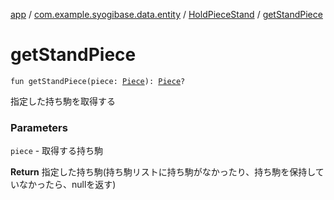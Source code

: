 [app](../../index.md) / [com.example.syogibase.data.entity](../index.md) / [HoldPieceStand](index.md) / [getStandPiece](./get-stand-piece.md)

# getStandPiece

`fun getStandPiece(piece: `[`Piece`](../-piece/index.md)`): `[`Piece`](../-piece/index.md)`?`

指定した持ち駒を取得する

### Parameters

`piece` - 取得する持ち駒

**Return**
指定した持ち駒(持ち駒リストに持ち駒がなかったり、持ち駒を保持していなかったら、nullを返す)

